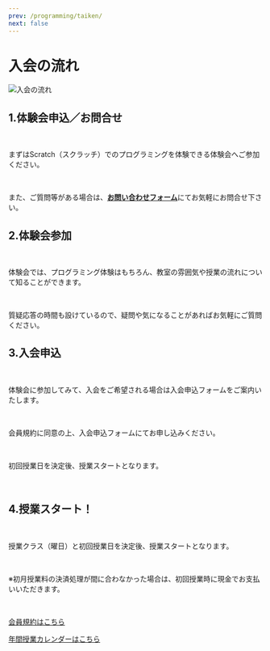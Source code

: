 ```yaml
---
prev: /programming/taiken/
next: false
---
```

# 入会の流れ

<img src="/img/join.png" alt="入会の流れ"/>

## 1.体験会申込／お問合せ
<br>

まずはScratch（スクラッチ）でのプログラミングを体験できる体験会へご参加ください。

<br>

また、ご質問等がある場合は、[**お問い合わせフォーム**](/contact)にてお気軽にお問合せ下さい。

## 2.体験会参加
<br>

体験会では、プログラミング体験はもちろん、教室の雰囲気や授業の流れについて知ることができます。

<br>

質疑応答の時間も設けているので、疑問や気になることがあればお気軽にご質問ください。

## 3.入会申込
<br>

体験会に参加してみて、入会をご希望される場合は入会申込フォームをご案内いたします。

<br>

会員規約に同意の上、入会申込フォームにてお申し込みください。

<br>

初回授業日を決定後、授業スタートとなります。

<br>

## 4.授業スタート！
<br>

授業クラス（曜日）と初回授業日を決定後、授業スタートとなります。

<br>

※初月授業料の決済処理が間に合わなかった場合は、初回授業時に現金でお支払いいただきます。

<br>

<a href="/pdf/kaiin-kiyaku.pdf" target="_blank" class="btn">会員規約はこちら</a>

<a href="/pdf/calender.pdf" target="_blank" class="btn">年間授業カレンダーはこちら</a>
